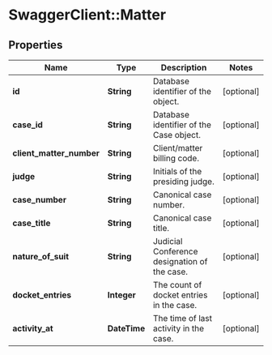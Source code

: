 # SwaggerClient::Matter

## Properties
Name | Type | Description | Notes
------------ | ------------- | ------------- | -------------
**id** | **String** | Database identifier of the object. | [optional] 
**case_id** | **String** | Database identifier of the Case object. | [optional] 
**client_matter_number** | **String** | Client/matter billing code. | [optional] 
**judge** | **String** | Initials of the presiding judge. | [optional] 
**case_number** | **String** | Canonical case number. | [optional] 
**case_title** | **String** | Canonical case title. | [optional] 
**nature_of_suit** | **String** | Judicial Conference designation of the case. | [optional] 
**docket_entries** | **Integer** | The count of docket entries in the case. | [optional] 
**activity_at** | **DateTime** | The time of last activity in the case.  | [optional] 


